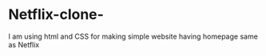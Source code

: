 # Netflix-clone-
I am using html and CSS for making simple website having homepage same as Netflix 
